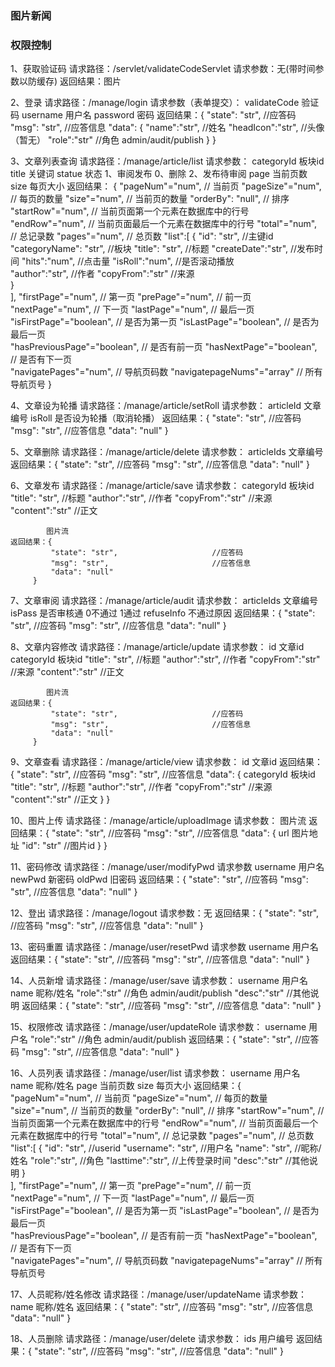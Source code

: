 <!-- TODO -->
### 图片新闻
### 权限控制

1、获取验证码
	请求路径：/servlet/validateCodeServlet
	请求参数：无(带时间参数以防缓存)
	返回结果：图片

2、登录
	请求路径：/manage/login
	请求参数（表单提交）：
			validateCode 验证码
			username 用户名
			password 密码
	返回结果：{
			 "state": "str",                     //应答码
			 "msg": "str",                       //应答信息
			 "data": {
			 		"name":"str",										//姓名
			 		"headIcon":"str",								//头像（暂无）
			 		"role":"str"										//角色 admin/audit/publish
			 }
     }

3、文章列表查询
	请求路径：/manage/article/list
	请求参数：
	categoryId	板块id
	title	关键词
	statue 状态 1、审阅发布 0、删除 2、发布待审阅
	page	当前页数
	size	每页大小
	返回结果：
	{
				"pageNum"="num",						// 当前页
				"pageSize"="num",						// 每页的数量
				"size"="num",							// 当前页的数量
				"orderBy": "null",						// 排序
				"startRow"="num",						// 当前页面第一个元素在数据库中的行号
				"endRow"="num",							// 当前页面最后一个元素在数据库中的行号
				"total"="num",							// 总记录数
				"pages"="num",							// 总页数
				"list":[
					{
						"id": "str",							//主键id
						"categoryName": "str",		//板块
						"title": "str",						//标题
						"createDate":"str",				//发布时间
						"hits":"num",							//点击量
						"isRoll":"num",						//是否滚动播放		
						"author":"str",						//作者
						"copyFrom":"str"					//来源		
					}		
				],
				"firstPage"="num",						// 第一页
				"prePage"="num",						// 前一页
				"nextPage"="num",						// 下一页
				"lastPage"="num",						// 最后一页
				"isFirstPage"="boolean",				// 是否为第一页
				"isLastPage"="boolean",					// 是否为最后一页	 	
				"hasPreviousPage"="boolean",			// 是否有前一页
				"hasNextPage"="boolean",				// 是否有下一页		
				"navigatePages"="num",					// 导航页码数
				"navigatepageNums"="array"				// 所有导航页号
			}

4、文章设为轮播
	请求路径：/manage/article/setRoll
	请求参数：
			articleId 文章编号
			isRoll    是否设为轮播（取消轮播）
	返回结果：{
			 "state": "str",                     //应答码
			 "msg": "str",                       //应答信息
			 "data": "null"
         }

5、文章删除
	请求路径：/manage/article/delete
	请求参数：
			articleIds 文章编号
 	返回结果：{
			 "state": "str",                     //应答码
			 "msg": "str",                       //应答信息
			 "data": "null"
         }

6、文章发布
	请求路径：/manage/article/save
	请求参数：
			categoryId	板块id
			"title": "str",						//标题
			"author":"str",						//作者
			"copyFrom":"str"					//来源
			"content":"str"						//正文

			图片流
 	返回结果：{
			 "state": "str",                     //应答码
			 "msg": "str",                       //应答信息
			 "data": "null"
         }


7、文章审阅
请求路径：/manage/article/audit
	请求参数：
			articleIds 文章编号
			isPass     是否审核通 0不通过 1通过
			refuseInfo   不通过原因
 	返回结果：{
			 "state": "str",                     //应答码
			 "msg": "str",                       //应答信息
			 "data": "null"
         }

8、文章内容修改
请求路径：/manage/article/update
	请求参数：
			id	文章id
			categoryId	板块id
			"title": "str",						//标题
			"author":"str",						//作者
			"copyFrom":"str"					//来源
			"content":"str"						//正文

			图片流
 	返回结果：{
			 "state": "str",                     //应答码
			 "msg": "str",                       //应答信息
			 "data": "null"
         }


9、文章查看
	请求路径：/manage/article/view
	请求参数：
			id	文章id
 	返回结果：{
			 "state": "str",                     //应答码
			 "msg": "str",                       //应答信息
			 "data": {
					categoryId	板块id
					"title": "str",						//标题
					"author":"str",						//作者
					"copyFrom":"str"					//来源
					"content":"str"						//正文
			}
         }

10、图片上传
请求路径：/manage/article/uploadImage
请求参数：
	图片流
	返回结果：{
			 "state": "str",                     //应答码
			 "msg": "str",                       //应答信息
			 "data": {
					url	图片地址
					"id": "str"						//图片id
			}
         }


11、密码修改
	请求路径：/manage/user/modifyPwd
	请求参数
			username 用户名
			newPwd 新密码
			oldPwd 旧密码
	返回结果：{
			 "state": "str",                     //应答码
			 "msg": "str",                       //应答信息
			 "data": "null"
         }



12、登出
	请求路径：/manage/logout
	请求参数：无
	返回结果：{
			 "state": "str",                     //应答码
			 "msg": "str",                       //应答信息
			 "data": "null"
         }


13、密码重置
请求路径：/manage/user/resetPwd
	请求参数
			username 用户名
	返回结果：{
			 "state": "str",                     //应答码
			 "msg": "str",                       //应答信息
			 "data": "null"
         }


14、人员新增
请求路径：/manage/user/save
         请求参数：
         username 用户名
         name			昵称/姓名
        	"role":"str"										//角色 admin/audit/publish
						"desc":"str"						//其他说明
   返回结果：{
			 "state": "str",                     //应答码
			 "msg": "str",                       //应答信息
			 "data": "null"
         }      


15、权限修改
请求路径：/manage/user/updateRole
         请求参数：
         username 用户名
        	"role":"str"										//角色 admin/audit/publish
   返回结果：{
			 "state": "str",                     //应答码
			 "msg": "str",                       //应答信息
			 "data": "null"
         }      


16、人员列表
请求路径：/manage/user/list
         请求参数：
         username 用户名
         name			昵称/姓名
	page	当前页数
	size	每页大小
   返回结果：{
			"pageNum"="num",						// 当前页
				"pageSize"="num",						// 每页的数量
				"size"="num",							// 当前页的数量
				"orderBy": "null",						// 排序
				"startRow"="num",						// 当前页面第一个元素在数据库中的行号
				"endRow"="num",							// 当前页面最后一个元素在数据库中的行号
				"total"="num",							// 总记录数
				"pages"="num",							// 总页数
				"list":[
					{
						"id": "str",							//userid
						"username": "str",				//用户名
						"name": "str",						//昵称/姓名
						"role":"str",							//角色
						"lasttime":"str",					//上传登录时间
						"desc":"str"						//其他说明
					}		
				],
				"firstPage"="num",						// 第一页
				"prePage"="num",						// 前一页
				"nextPage"="num",						// 下一页
				"lastPage"="num",						// 最后一页
				"isFirstPage"="boolean",				// 是否为第一页
				"isLastPage"="boolean",					// 是否为最后一页	 	
				"hasPreviousPage"="boolean",			// 是否有前一页
				"hasNextPage"="boolean",				// 是否有下一页		
				"navigatePages"="num",					// 导航页码数
				"navigatepageNums"="array"				// 所有导航页号



17、人员昵称/姓名修改
请求路径：/manage/user/updateName
         请求参数：
         name			昵称/姓名
   返回结果：{
			 "state": "str",                     //应答码
			 "msg": "str",                       //应答信息
			 "data": "null"
         }      



18、人员删除
请求路径：/manage/user/delete
         请求参数：
         ids			用户编号
   返回结果：{
			 "state": "str",                     //应答码
			 "msg": "str",                       //应答信息
			 "data": "null"
         }    

